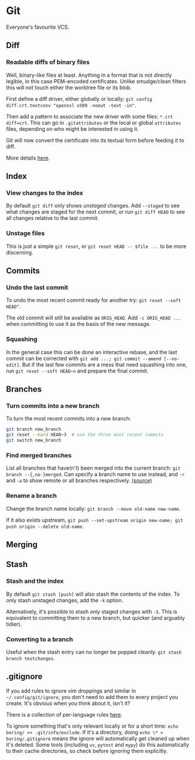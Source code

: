 # Git

Everyone's favourite VCS.

## Diff

### Readable diffs of binary files

Well, binary-like files at least.
Anything in a format that is not directly legible, in this case PEM-encoded certificates.
Unlike smudge/clean filters this will not touch either the worktree file or its blob.

First define a diff driver, either globally or locally: `git config diff.crt.textconv "openssl x509 -noout -text -in"`.

Then add a pattern to associate the new driver with some files: `*.crt diff=crt`.
This can go in `.gitattributes` or the local or global `attributes` files, depending on who might be interested in using it.

Git will now convert the certificate into its textual form before feeding it to diff.

More details [here](https://www.kernel.org/pub/software/scm/git/docs/gitattributes.html#_performing_text_diffs_of_binary_files).

## Index

### View changes to the index

By default `git diff` only shows *unstaged* changes.
Add `--staged` to see what changes are staged for the next commit, or run `git diff HEAD` to see all changes relative to the last commit.

### Unstage files

This is just a simple `git reset`, or `git reset HEAD -- $file ...` to be more discerning.

## Commits

### Undo the last commit

To undo the most recent commit ready for another try: `git reset --soft HEAD^`.

The old commit will still be available as `ORIG_HEAD`.
Add `-c ORIG_HEAD ...` when committing to use it as the basis of the new message.

### Squashing

In the general case this can be done an interactive rebase, and the last commit can be corrected with `git add ...; git commit --amend [--no-edit]`.
But if the last few commits are a mess that need squashing into one, run `git reset --soft HEAD~n` and prepare the final commit.

## Branches

### Turn commits into a new branch

To turn the most recent commits into a new branch:

```sh
git branch new_branch
git reset --hard HEAD~3  # use the three most recent commits
git switch new_branch
```

### Find merged branches

List all branches that have(n't) been merged into the current branch: `git branch --{,no-}merged`.
Can specify a branch name to use instead, and `-r` and `-a` to show remote or all branches respectively.
[(source)](https://stackoverflow.com/questions/226976/how-can-i-know-if-a-branch-has-been-already-merged-into-master)

### Rename a branch

Change the branch name locally: `git branch --move old-name new-name`.

If it also exists upstream, `git push --set-upstream origin new-name; git push origin --delete old-name`.

## Merging

## Stash

### Stash and the index

By default `git stash [push]` will also stash the contents of the index.
To only stash unstaged changes, add the `-k` option.

Alternatively, it's possible to stash *only* staged changes with `-S`.
This is equivalent to committing them to a new branch, but quicker (and arguably tidier).

### Converting to a branch

Useful when the stash entry can no longer be popped cleanly. `git stash branch testchanges`.

## .gitignore

If you add rules to ignore vim droppings and similar in `~/.config/git/ignore`, you don't need to add them to every project you create.
It's obvious when you think about it, isn't it?

There is a collection of per-language rules [here](https://github.com/github/gitignore).

To ignore something that's only relevant locally or for a short time: `echo boring/ >> .git/info/exclude`.
If it's a directory, doing `echo \* > boring/.gitignore` means the ignore will automatically get cleaned up when it's deleted.
Some tools (including `uv`, `pytest` and `mypy`) do this automatically to their cache directories, so check before ignoring them explicitly.
